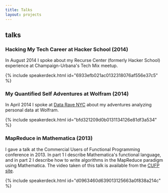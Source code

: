 ```yaml
---
title: Talks
layout: projects
---
```


## talks

### Hacking My Tech Career at Hacker School (2014)

In August 2014 I spoke about my Recurse Center (formerly Hacker School) experience at Champaign-Urbana's Tech Mix meetup.

{% include speakerdeck.html id="6933efb021ac0132318076af556e37c5" %}

### My Quantified Self Adventures at Wolfram (2014)

In April 2014 I spoke at
[Data Rave NYC](http://www.meetup.com/Data-Rave/events/170730922/)
about my adventures analyzing personal data at Wolfram.

{% include speakerdeck.html id="bfd321209d0b0131134126e81df3a534" %}

### MapReduce in Mathematica (2013)

I gave a talk at the Commercial Users of Functional Programming conference in 2013.
In part 1 I describe Mathematica's functional language, and in part 2 I describe
how to write algorithms in the MapReduce paradigm using Mathematica.
The video taken of this talk is available from the
[CUFP site](http://cufp.org/2013/Paul_Jean_Letourneau__Wolfram__Programming_Map_Reduce_in_Mathematica.html).

{% include speakerdeck.html id="d0963460d639013125663a0f838a214c" %}
